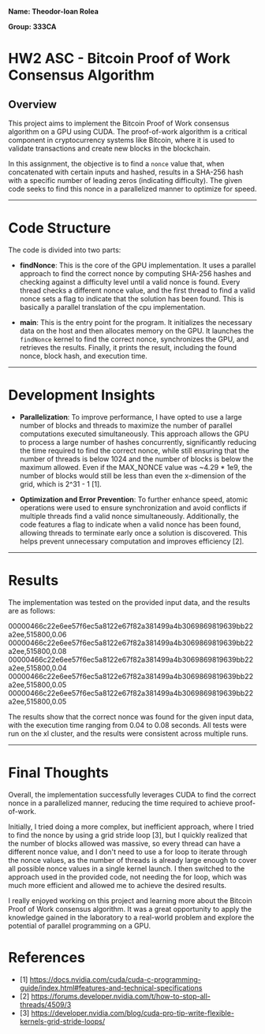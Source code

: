 **Name: Theodor-Ioan Rolea**

**Group: 333CA**

# HW2 ASC - Bitcoin Proof of Work Consensus Algorithm

## Overview

This project aims to implement the Bitcoin Proof of Work consensus algorithm on
a GPU using CUDA. The proof-of-work algorithm is a critical component in
cryptocurrency systems like Bitcoin, where it is used to validate transactions
and create new blocks in the blockchain.

In this assignment, the objective is to find a `nonce` value that, when
concatenated with certain inputs and hashed, results in a SHA-256 hash with a
specific number of leading zeros (indicating difficulty). The given code seeks
to find this nonce in a parallelized manner to optimize for speed.

***

# Code Structure

The code is divided into two parts:

- **findNonce**: This is the core of the GPU implementation. It uses a parallel
approach to find the correct nonce by computing SHA-256 hashes and checking
against a difficulty level until a valid nonce is found. Every thread checks
a different nonce value, and the first thread to find a valid nonce sets a flag
to indicate that the solution has been found. This is basically a parallel
translation of the cpu implementation.

- **main**: This is the entry point for the program. It initializes the
necessary data on the host and then allocates memory on the GPU. It launches
the `findNonce` kernel to find the correct nonce, synchronizes the GPU, and
retrieves the results. Finally, it prints the result, including the found nonce,
block hash, and execution time.

***

# Development Insights

- **Parallelization**: To improve performance, I have opted to use a large
number of blocks and threads to maximize the number of parallel computations
executed simultaneously. This approach allows the GPU to process a large number
of hashes concurrently, significantly reducing the time required to find the
correct nonce, while still ensuring that the number of threads is below 1024 and
the number of blocks is below the maximum allowed. Even if the MAX_NONCE
value was ~4.29 * 1e9, the number of blocks would still be less than even the 
x-dimension of the grid, which is 2^31 - 1 [1].

- **Optimization and Error Prevention**: To further enhance speed, atomic
operations were used to ensure synchronization and avoid conflicts if multiple
threads find a valid nonce simultaneously. Additionally, the code features a
flag to indicate when a valid nonce has been found, allowing threads to
terminate early once a solution is discovered. This helps prevent unnecessary
computation and improves efficiency [2].

***

# Results

The implementation was tested on the provided input data, and the results are as
follows:

00000466c22e6ee57f6ec5a8122e67f82a381499a4b3069869819639bb22a2ee,515800,0.06
00000466c22e6ee57f6ec5a8122e67f82a381499a4b3069869819639bb22a2ee,515800,0.08
00000466c22e6ee57f6ec5a8122e67f82a381499a4b3069869819639bb22a2ee,515800,0.04
00000466c22e6ee57f6ec5a8122e67f82a381499a4b3069869819639bb22a2ee,515800,0.05
00000466c22e6ee57f6ec5a8122e67f82a381499a4b3069869819639bb22a2ee,515800,0.05

The results show that the correct nonce was found for the given input data, with
the execution time ranging from 0.04 to 0.08 seconds. All tests were
run on the xl cluster, and the results were consistent across multiple runs.

***

# Final Thoughts

Overall, the implementation successfully leverages CUDA to find the correct
nonce in a parallelized manner, reducing the time required to achieve
proof-of-work.

Initially, I tried doing a more complex, but inefficient approach, where I
tried to find the nonce by using a grid stride loop [3], but I quickly realized
that the number of blocks allowed was massive, so every thread can have a
different nonce value, and I don't need to use a for loop to iterate through the
nonce values, as the number of threads is already large enough to cover all
possible nonce values in a single kernel launch. I then switched to the approach
used in the provided code, not needing the for loop, which was much more
efficient and allowed me to achieve the desired results. 

I really enjoyed working on this project and learning more about the Bitcoin
Proof of Work consensus algorithm. It was a great opportunity to apply the
knowledge gained in the laboratory to a real-world problem and explore the
potential of parallel programming on a GPU.

# References

- [1] https://docs.nvidia.com/cuda/cuda-c-programming-guide/index.html#features-and-technical-specifications
- [2] https://forums.developer.nvidia.com/t/how-to-stop-all-threads/4509/3
- [3] https://developer.nvidia.com/blog/cuda-pro-tip-write-flexible-kernels-grid-stride-loops/